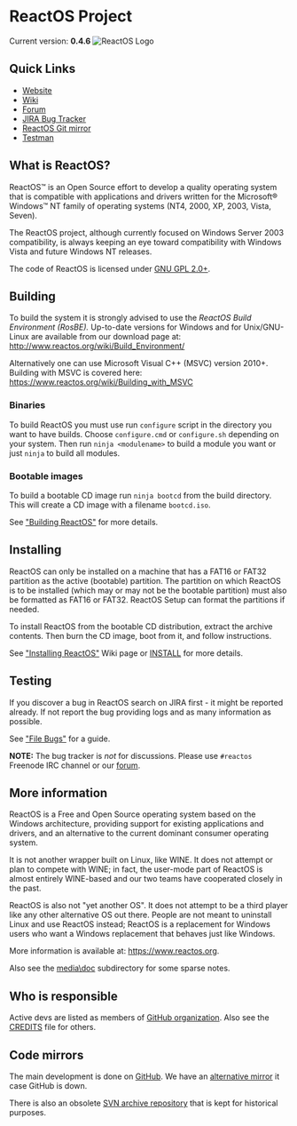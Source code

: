 # ReactOS Project

Current version: __0.4.6__
![ReactOS Logo](https://reactos.org/wiki/images/0/02/ReactOS_logo.png)

## Quick Links
- [Website](https://reactos.org)
- [Wiki](https://reactos.org/wiki)
- [Forum](https://reactos.org/forum)
- [JIRA Bug Tracker](https://jira.reactos.org/issues)
- [ReactOS Git mirror](https://git.reactos.org)
- [Testman](https://reactos.org/testman/)

## What is ReactOS?

ReactOS™ is an Open Source effort to develop a quality operating system that is
compatible with applications and drivers written for the Microsoft® Windows™ NT
family of operating systems (NT4, 2000, XP, 2003, Vista, Seven).

The ReactOS project, although currently focused on Windows Server 2003
compatibility, is always keeping an eye toward compatibility with
Windows Vista and future Windows NT releases.

The code of ReactOS is licensed under [GNU GPL 2.0+](https://spdx.org/licenses/GPL-2.0+.html).

## Building

To build the system it is strongly advised to use the _ReactOS Build Environment
(RosBE)._ Up-to-date versions for Windows and for Unix/GNU-Linux are available
from our download page at: http://www.reactos.org/wiki/Build_Environment/

Alternatively one can use Microsoft Visual C++ (MSVC) version 2010+. Building with MSVC is covered here: https://www.reactos.org/wiki/Building_with_MSVC

### Binaries

To build ReactOS you must use run `configure` script in the directory you want to have builds. Choose `configure.cmd` or `configure.sh` depending on your system. Then run `ninja <modulename>` to build a module you want or just `ninja` to build all modules.

### Bootable images

To build a bootable CD image run `ninja bootcd` from the
build directory. This will create a CD image with a filename `bootcd.iso`.

See ["Building ReactOS"](http://www.reactos.org/wiki/Building_ReactOS) for more details.

## Installing

ReactOS can only be installed on a machine that has a FAT16 or FAT32 partition
as the active (bootable) partition. The partition on which ReactOS is to be
installed (which may or may not be the bootable partition) must also be
formatted as FAT16 or FAT32. ReactOS Setup can format the partitions if
needed.

To install ReactOS from the bootable CD distribution, extract the archive
contents. Then burn the CD image, boot from it, and follow instructions.

See ["Installing ReactOS"](https://www.reactos.org/wiki/Installing_ReactOS) Wiki page or [INSTALL](INSTALL) for more details.

## Testing

If you discover a bug in ReactOS search on JIRA first - it might be reported already. If not report the bug providing logs and as many information as possible. 

See ["File Bugs"](https://www.reactos.org/wiki/File_Bugs) for a guide.

__NOTE:__ The bug tracker is _not_ for discussions. Please use `#reactos` Freenode IRC channel or our [forum](https://reactos.org/forum).

## More information

ReactOS is a Free and Open Source operating system based on the Windows architecture, 
providing support for existing applications and drivers, and an alternative to the current dominant consumer operating system.

It is not another wrapper built on Linux, like WINE. It does not attempt or plan to compete with WINE; in fact, the user-mode part of ReactOS is almost entirely WINE-based and our two teams have cooperated closely in the past. 

ReactOS is also not "yet another OS". It does not attempt to be a third player like any other alternative OS out there. People are not meant to uninstall Linux and use ReactOS instead; ReactOS is a replacement for Windows users who want a Windows replacement that behaves just like Windows.

More information is available at: https://www.reactos.org.

Also see the [media\doc](/media/doc/) subdirectory for some sparse notes.

## Who is responsible

Active devs are listed as members of [GitHub organization](https://github.com/orgs/reactos/people). 
Also see the [CREDITS](CREDITS) file for others.

## Code mirrors

The main development is done on [GitHub](https://github.com/reactos/reactos). We have an [alternative mirror](https://git.reactos.org/) it case GitHub is down. 

There is also an obsolete [SVN archive repository](https://svn.reactos.org/svn/reactos?view=revision) that is kept for historical purposes.
